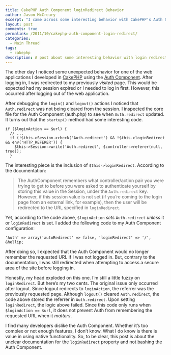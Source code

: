 ```yaml
---
title: CakePHP Auth Component loginRedirect Behavior
author: Jason McCreary
excerpt: "I came across some interesting behavior with CakePHP's Auth Component. The solution didn't align with the documentation or my understanding of the Auth Component's login redirect. This post covers the problem and my solution. "
layout: post
comments: true
permalink: /2011/10/cakephp-auth-component-login-redirect/
categories:
  - Main Thread
tags:
  - cakephp
description: A post about some interesting behavior with login redirection in CakePHP's Auth Component and the unintuitive solution.
---
```

The other day I noticed some unexpected behavior for one of the web applications I developed in [CakePHP][1] using the [Auth Component][2]. After logging in, I was redirected to my previously *visited* page. This would be expected had my session expired or I needed to log in first. However, this occurred after logging out of the web application.

After debugging the `login()` and `logout()` actions I noticed that `Auth.redirect` was not being cleared from the session. I inspected the core file for the Auth Component (auth.php) to see when `Auth.redirect` updated. It turns out that the `startup()` method had some interesting code.

    
    if ($loginAction == $url) {
      // ...
      if (!$this->Session->check('Auth.redirect') && !$this->loginRedirect && env('HTTP_REFERER')) {
        $this->Session->write('Auth.redirect', $controller->referer(null, true));
      }
    

The interesting piece is the inclusion of `$this->loginRedirect`. According to the documentation:

> The AuthComponent remembers what controller/action pair you were trying to get to before you were asked to authenticate yourself by storing this value in the Session, under the `Auth.redirect` key. However, if this session value is not set (if you&rsquo;re coming to the login page from an external link, for example), then the user will be redirected to the URL specified in `loginRedirect`.

Yet, according to the code above, `$loginAction` *sets* `Auth.redirect` *unless* it or `loginRedirect` is set. I added the following code to my Auth Component configuration:

    'Auth' => array('autoRedirect' => false, 'loginRedirect' => '/', &hellip;

After doing so, I expected that the Auth Component would no longer remember the requested URL if I was not logged in. But, contrary to the documentation, I was still redirected when attempting to access a secure area of the site before logging in.

Honestly, my head exploded on this one. I&rsquo;m still a little fuzzy on `loginRedirect`. But here&rsquo;s my two cents. The original issue only occurred after logout. Since logout redirects to `loginAction`, the referrer was the previously requested page. Although `logout()` cleared `Auth.redirect`, the code above stored the referrer in `Auth.redirect`. Upon setting `loginRedirect`, the logic above failed. Since this code only runs when `$loginAction == $url`, it does not prevent Auth from remembering the requested URL when it *matters*.

I find many developers dislike the Auth Component. Whether it&rsquo;s too complex or not enough features, I don&rsquo;t know. What I do know is there is value in using native functionality. So, to be clear, this post is about the unclear documentation for the `loginRedirect` property and not bashing the Auth Component.

 [1]: http://cakephp.org/ "CakePHP"
 [2]: http://book.cakephp.org/view/1250/Authentication "CakePHP Auth Component"
